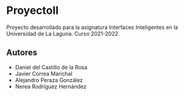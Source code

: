 # ProyectoII
Proyecto desarrollado para la asignatura Interfaces Inteligentes en la Universidad de La Laguna. Curso 2021-2022.
## Autores
* Daniel del Castillo de la Rosa
* Javier Correa Marichal
* Alejandro Peraza González
* Nerea Rodríguez Hernández
